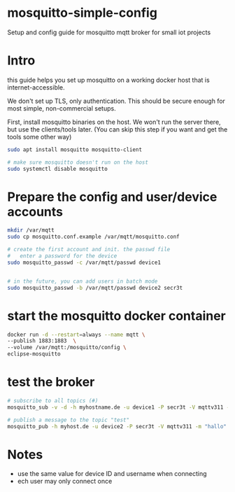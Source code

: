 # mosquitto-simple-config
Setup and config guide for mosquitto mqtt broker for small iot projects



# Intro

this guide helps you set up mosquitto on a working docker host that is internet-accessible.

We don't set up TLS, only authentication. This should be secure enough for most simple, non-commercial setups.


First, install mosquitto binaries on the host. We won't run the server there, but use the clients/tools later. (You can skip this step if you want and get the tools some other way)

```bash
sudo apt install mosquitto mosquitto-client

# make sure mosquitto doesn't run on the host
sudo systemctl disable mosquitto
```




# Prepare the config and user/device accounts

```bash
mkdir /var/mqtt
sudo cp mosquitto.conf.example /var/mqtt/mosquitto.conf

# create the first account and init. the passwd file
#   enter a password for the device
sudo mosquitto_passwd -c /var/mqtt/passwd device1


# in the future, you can add users in batch mode
sudo mosquitto_passwd -b /var/mqtt/passwd device2 secr3t

```

# start the mosquitto docker container
```bash
docker run -d --restart=always --name mqtt \
--publish 1883:1883  \
--volume /var/mqtt:/mosquitto/config \
eclipse-mosquitto
```


# test the broker
```bash
# subscribe to all topics (#)
mosquitto_sub -v -d -h myhostname.de -u device1 -P secr3t -V mqttv311 -t "#"

# publish a message to the topic "test"
mosquitto_pub -h myhost.de -u device2 -P secr3t -V mqttv311 -m "hallo" -t test
```

# Notes

* use the same value for device ID and username when connecting
* ech user may only connect once


